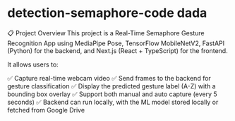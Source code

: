 # detection-semaphore-code dada

📋 Project Overview
This project is a Real-Time Semaphore Gesture Recognition App using MediaPipe Pose, TensorFlow MobileNetV2, FastAPI (Python) for the backend, and Next.js (React + TypeScript) for the frontend.

It allows users to:

✅ Capture real-time webcam video
✅ Send frames to the backend for gesture classification
✅ Display the predicted gesture label (A-Z) with a bounding box overlay
✅ Support both manual and auto capture (every 5 seconds)
✅ Backend can run locally, with the ML model stored locally or fetched from Google Drive
